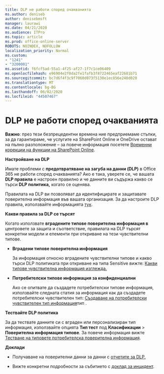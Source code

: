 ```yaml
---
title: DLP не работи според очакванията
ms.author: deniseb
author: denisebmsft
manager: laurawi
ms.date: 04/21/2020
ms.audience: ITPro
ms.topic: article
ms.prod: office-online-server
ROBOTS: NOINDEX, NOFOLLOW
localization_priority: Normal
ms.custom:
- "1241"
- "3200001"
ms.assetid: f6fcf5ad-55a1-4f25-af27-1f7c1ce06409
ms.openlocfilehash: e96904e2f0da2fe1fafb3f8722465eaf22681b71
ms.sourcegitcommit: bc7d6f4f3c9f7060d073f5130e1ec856e248d020
ms.translationtype: MT
ms.contentlocale: bg-BG
ms.lasthandoff: 06/02/2020
ms.locfileid: "44507467"
---
```

# <a name="dlp-not-working-as-expected"></a>DLP не работи според очакванията

**Важно**: през тези безпрецедентни времена ние предприемаме стъпки, за да гарантираме, че услугите на SharePoint Online и OneDrive остават на пълно разположение – за повече информация посетете [Временни корекции на функции на SharePoint Online](https://aka.ms/ODSPAdjustments).

 **Настройване на DLP**

Имате проблеми с **предотвратяване на загуба на данни (DLP)** в Office 365 не работи според очакванията? Ако е така, уверете се, че вашата **DLP правила** е настроен правилно и че данните ви съдържа какво се търси **DLP политика,** когато се оценява.
  
Правилата на DLP ви позволяват да идентифицирате и защитавате поверителна информация във вашата организация. За да настроите DLP правила, използвайте информацията [тук](https://docs.microsoft.com/office365/securitycompliance/prevent-data-loss#set-up-dlp).
  
 **Какви правила за DLP се търсят**
  
Когато използвате **вградените типове поверителна информация в** центровете за защита и съответствие, правилата на DLP търсят конкретни модели и елементи при откриване на тези чувствителни типове.
  
- **Вградени типове поверителна информация**

    За информация относно вградените чувствителни типове и какво търси DLP политиката при откриване на типа Sensitive вижте: [Какви типове чувствителна информация изглежда.](https://docs.microsoft.com/microsoft-365/compliance/sensitive-information-type-entity-definitions)

- **Потребителски типове информация за конфиденциални**

    Ако се опитвате да създадете потребителски типове информация, използвайте следната статия за информация как да създадете потребителски чувствителен тип: [Създаване на потребителски чувствителен тип информация](https://docs.microsoft.com/microsoft-365/compliance/create-a-custom-sensitive-information-type)тип .

**Тествайте DLP политика**

За да тествате данните си с вграден или персонализиран тип информация, използвайте опцията **Тип тест** под **Класификации**  >  **Поверителна информация типове**. За повече информация вижте [Тестване на типовете потребителска поверителна информация](https://docs.microsoft.com/microsoft-365/compliance/create-a-custom-sensitive-information-type#create-custom-sensitive-information-types-in-the-security--compliance-center).

 **Доклади**
  
- Получаване на поверителни данни за данни с [отчетите за DLP.](https://docs.microsoft.com/microsoft-365/compliance/data-loss-prevention-policies#dlp-reports)

- Вижте конкретни подробности за събитието с [доклад за инцидент](https://docs.microsoft.com/microsoft-365/compliance/data-loss-prevention-policies#incident-reports).
